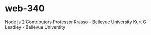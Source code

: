 # web-340
Node js
2 Contributors
Professor Krasso - Bellevue University
Kurt G Leadley - Bellevue University



